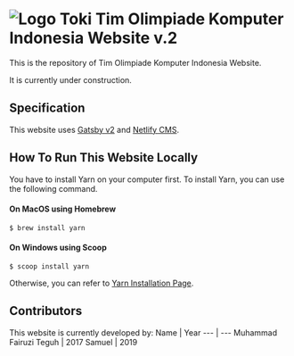 # ![Logo Toki](https://raw.githubusercontent.com/fairuzi10/toki-web/master/static/img/logoTOKINav.png "Tim Olimpiade Komputer Indonesia") Tim Olimpiade Komputer Indonesia Website v.2

This is the repository of Tim Olimpiade Komputer Indonesia Website.

It is currently under construction.

## Specification

This website uses [Gatsby v2](https://www.gatsbyjs.org/blog/2018-09-17-gatsby-v2/) and [Netlify CMS](https://www.netlifycms.org).

## How To Run This Website Locally

You have to install Yarn on your computer first. To install Yarn, you can use the following command.

#### On MacOS using Homebrew

```
$ brew install yarn
```

#### On Windows using Scoop

```
$ scoop install yarn
```

Otherwise, you can refer to [Yarn Installation Page](https://classic.yarnpkg.com/en/docs/install).

## Contributors

This website is currently developed by:
Name | Year
--- | ---
Muhammad Fairuzi Teguh | 2017
Samuel | 2019
